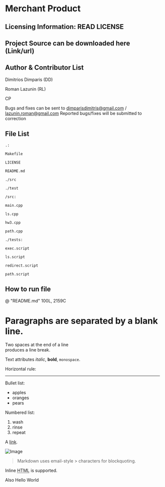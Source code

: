 Merchant Product 
==========

Licensing Information: READ LICENSE 
---
Project Source can be downloaded here (Link/url)
----

Author & Contributor List 
-----------
 Dimitrios Dimparis (DD)
 
 Roman Lazunin (RL) 
 
 CP 
 
 Bugs and fixes can be sent to dimparisdimitris@gmail.com / lazunin.roman@gmail.com
 Reported bugs/fixes will be submitted to correction  
 
 File List 
 ---------
 ```
 .:
 
 Makefile 
 
 LICENSE 
 
 README.md 
 
 ./src 
 
 ./test 
 ```
 ```
/src: 

main.cpp

ls.cpp

hw3.cpp

path.cpp 
```
```
./tests: 

exec.script 

ls.script 

redirect.script 

path.script 
```

How to run file 
---------------
@
"README.md" 100L, 2159C 




Paragraphs are separated
by a blank line.
===========
Two spaces at the end of a line  
produces a line break.

Text attributes _italic_, 
**bold**, `monospace`.

Horizontal rule:

---

Bullet list:

  * apples
  * oranges
  * pears

Numbered list:

  1. wash
  2. rinse
  3. repeat

A [link](http://example.com).

![Image](Image_icon.png)

> Markdown uses email-style > characters for blockquoting.

Inline <abbr title="Hypertext Markup Language">HTML</abbr> is supported.

Also Hello World 
